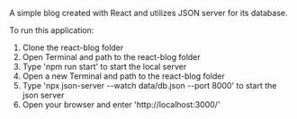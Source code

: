 A simple blog created with React and utilizes JSON server for its database.

To run this application:
1. Clone the react-blog folder
2. Open Terminal and path to the react-blog folder
3. Type 'npm run start' to start the local server
4. Open a new Terminal and path to the react-blog folder
5. Type 'npx json-server --watch data/db.json --port 8000' to start the json server
6. Open your browser and enter 'http://localhost:3000/'
